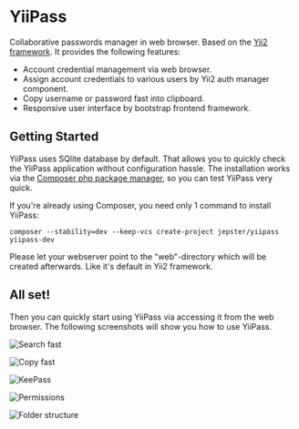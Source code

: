 YiiPass
===============

Collaborative passwords manager in web browser. Based on the [Yii2 framework](http://www.yiiframework.com/). It provides the following features:

* Account credential management via web browser.
* Assign account credentials to various users by Yii2 auth manager component.
* Copy username or password fast into clipboard.
* Responsive user interface by bootstrap frontend framework.

Getting Started
------------------

YiiPass uses SQlite database by default. That allows you to quickly check the YiiPass application without configuration
hassle. The installation works via the [Composer php package manager](https://getcomposer.org/), so you can test YiiPass very quick.

If you're already using Composer, you need only 1 command to install YiiPass:

```
composer --stability=dev --keep-vcs create-project jepster/yiipass yiipass-dev
```

Please let your webserver point to the "web"-directory which will be created afterwards. Like it's default in Yii2
framework. 

All set!
-----------------------

Then you can quickly start using YiiPass via accessing it from the web browser. The following screenshots
will show you how to use YiiPass.

![Search fast](http://preview.intellipass.it/github-images/search.png)

![Copy fast](http://preview.intellipass.it/github-images/copy-fast.png)

![KeePass](http://preview.intellipass.it/github-images/keepass.png)

![Permissions](http://preview.intellipass.it/github-images/permissions.png)

![Folder structure](http://preview.intellipass.it/github-images/folder-structure.png)
